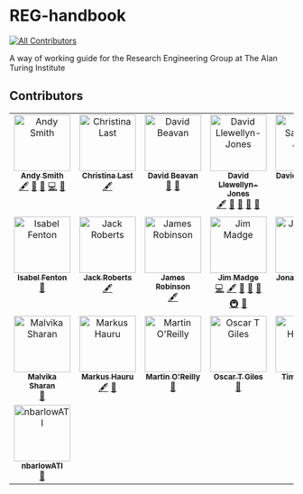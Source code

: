 # REG-handbook

<!-- ALL-CONTRIBUTORS-BADGE:START - Do not remove or modify this section -->
[![All Contributors](https://img.shields.io/badge/all_contributors-22-orange.svg?style=flat-square)](#contributors-)
<!-- ALL-CONTRIBUTORS-BADGE:END -->

A way of working guide for the Research Engineering Group at The Alan Turing Institute

## Contributors

<!-- ALL-CONTRIBUTORS-LIST:START - Do not remove or modify this section -->
<!-- prettier-ignore-start -->
<!-- markdownlint-disable -->
<table>
  <tbody>
    <tr>
      <td align="center" valign="top" width="14.28%"><a href="https://github.com/andrewphilipsmith"><img src="https://avatars.githubusercontent.com/u/5346065?v=4?s=100" width="100px;" alt="Andy Smith"/><br /><sub><b>Andy Smith</b></sub></a><br /><a href="#content-andrewphilipsmith" title="Content">🖋</a> <a href="https://github.com/alan-turing-institute/REG-handbook/pulls?q=is%3Apr+reviewed-by%3Aandrewphilipsmith" title="Reviewed Pull Requests">👀</a> <a href="#ideas-andrewphilipsmith" title="Ideas, Planning, & Feedback">🤔</a> <a href="https://github.com/alan-turing-institute/REG-handbook/commits?author=andrewphilipsmith" title="Code">💻</a> <a href="#design-andrewphilipsmith" title="Design">🎨</a></td>
      <td align="center" valign="top" width="14.28%"><a href="https://christinalast.com/"><img src="https://avatars.githubusercontent.com/u/36204574?v=4?s=100" width="100px;" alt="Christina Last"/><br /><sub><b>Christina Last</b></sub></a><br /><a href="#content-ChristinaLast" title="Content">🖋</a></td>
      <td align="center" valign="top" width="14.28%"><a href="https://github.com/DavidBeavan"><img src="https://avatars.githubusercontent.com/u/6524799?v=4?s=100" width="100px;" alt="David Beavan"/><br /><sub><b>David Beavan</b></sub></a><br /><a href="#ideas-DavidBeavan" title="Ideas, Planning, & Feedback">🤔</a> <a href="https://github.com/alan-turing-institute/REG-handbook/pulls?q=is%3Apr+reviewed-by%3ADavidBeavan" title="Reviewed Pull Requests">👀</a></td>
      <td align="center" valign="top" width="14.28%"><a href="https://www.flypig.co.uk"><img src="https://avatars.githubusercontent.com/u/1446122?v=4?s=100" width="100px;" alt="David Llewellyn-Jones"/><br /><sub><b>David Llewellyn-Jones</b></sub></a><br /><a href="#content-llewelld" title="Content">🖋</a> <a href="#ideas-llewelld" title="Ideas, Planning, & Feedback">🤔</a> <a href="https://github.com/alan-turing-institute/REG-handbook/issues?q=author%3Allewelld" title="Bug reports">🐛</a> <a href="https://github.com/alan-turing-institute/REG-handbook/commits?author=llewelld" title="Documentation">📖</a> <a href="https://github.com/alan-turing-institute/REG-handbook/pulls?q=is%3Apr+reviewed-by%3Allewelld" title="Reviewed Pull Requests">👀</a></td>
      <td align="center" valign="top" width="14.28%"><a href="https://github.com/dsj976"><img src="https://avatars.githubusercontent.com/u/57944311?v=4?s=100" width="100px;" alt="David Salvador Jasin"/><br /><sub><b>David Salvador Jasin</b></sub></a><br /><a href="#content-dsj976" title="Content">🖋</a></td>
      <td align="center" valign="top" width="14.28%"><a href="https://github.com/fedenanni"><img src="https://avatars.githubusercontent.com/u/8415204?v=4?s=100" width="100px;" alt="Federico Nanni"/><br /><sub><b>Federico Nanni</b></sub></a><br /><a href="#content-fedenanni" title="Content">🖋</a> <a href="#ideas-fedenanni" title="Ideas, Planning, & Feedback">🤔</a></td>
      <td align="center" valign="top" width="14.28%"><a href="https://github.com/ghanganuT"><img src="https://avatars.githubusercontent.com/u/46718848?v=4?s=100" width="100px;" alt="Gabriel"/><br /><sub><b>Gabriel</b></sub></a><br /><a href="#content-ghanganuT" title="Content">🖋</a> <a href="#ideas-ghanganuT" title="Ideas, Planning, & Feedback">🤔</a></td>
    </tr>
    <tr>
      <td align="center" valign="top" width="14.28%"><a href="https://github.com/IFenton"><img src="https://avatars.githubusercontent.com/u/5773962?v=4?s=100" width="100px;" alt="Isabel Fenton"/><br /><sub><b>Isabel Fenton</b></sub></a><br /><a href="https://github.com/alan-turing-institute/REG-handbook/pulls?q=is%3Apr+reviewed-by%3AIFenton" title="Reviewed Pull Requests">👀</a></td>
      <td align="center" valign="top" width="14.28%"><a href="https://github.com/jack89roberts"><img src="https://avatars.githubusercontent.com/u/16308271?v=4?s=100" width="100px;" alt="Jack Roberts"/><br /><sub><b>Jack Roberts</b></sub></a><br /><a href="#content-jack89roberts" title="Content">🖋</a></td>
      <td align="center" valign="top" width="14.28%"><a href="https://github.com/jemrobinson"><img src="https://avatars.githubusercontent.com/u/3502751?v=4?s=100" width="100px;" alt="James Robinson"/><br /><sub><b>James Robinson</b></sub></a><br /><a href="#content-jemrobinson" title="Content">🖋</a></td>
      <td align="center" valign="top" width="14.28%"><a href="https://github.com/JimMadge"><img src="https://avatars.githubusercontent.com/u/23616154?v=4?s=100" width="100px;" alt="Jim Madge"/><br /><sub><b>Jim Madge</b></sub></a><br /><a href="https://github.com/alan-turing-institute/REG-handbook/commits?author=JimMadge" title="Code">💻</a> <a href="#content-JimMadge" title="Content">🖋</a> <a href="https://github.com/alan-turing-institute/REG-handbook/commits?author=JimMadge" title="Documentation">📖</a> <a href="https://github.com/alan-turing-institute/REG-handbook/pulls?q=is%3Apr+reviewed-by%3AJimMadge" title="Reviewed Pull Requests">👀</a> <a href="#ideas-JimMadge" title="Ideas, Planning, & Feedback">🤔</a> <a href="#infra-JimMadge" title="Infrastructure (Hosting, Build-Tools, etc)">🚇</a> <a href="https://github.com/alan-turing-institute/REG-handbook/issues?q=author%3AJimMadge" title="Bug reports">🐛</a></td>
      <td align="center" valign="top" width="14.28%"><a href="https://github.com/yongrenjie"><img src="https://avatars.githubusercontent.com/u/22414895?v=4?s=100" width="100px;" alt="Jonathan Yong"/><br /><sub><b>Jonathan Yong</b></sub></a><br /><a href="#content-yongrenjie" title="Content">🖋</a> <a href="#ideas-yongrenjie" title="Ideas, Planning, & Feedback">🤔</a></td>
      <td align="center" valign="top" width="14.28%"><a href="https://katrionagoldmann.github.io/"><img src="https://avatars.githubusercontent.com/u/25952322?v=4?s=100" width="100px;" alt="Katriona Goldmann"/><br /><sub><b>Katriona Goldmann</b></sub></a><br /><a href="#content-KatrionaGoldmann" title="Content">🖋</a> <a href="https://github.com/alan-turing-institute/REG-handbook/pulls?q=is%3Apr+reviewed-by%3AKatrionaGoldmann" title="Reviewed Pull Requests">👀</a></td>
      <td align="center" valign="top" width="14.28%"><a href="https://github.com/LydiaFrance"><img src="https://avatars.githubusercontent.com/u/85945427?v=4?s=100" width="100px;" alt="Lydia France"/><br /><sub><b>Lydia France</b></sub></a><br /><a href="#content-LydiaFrance" title="Content">🖋</a></td>
    </tr>
    <tr>
      <td align="center" valign="top" width="14.28%"><a href="http://malvikasharan.github.io/"><img src="https://avatars.githubusercontent.com/u/5370471?v=4?s=100" width="100px;" alt="Malvika Sharan"/><br /><sub><b>Malvika Sharan</b></sub></a><br /><a href="#ideas-malvikasharan" title="Ideas, Planning, & Feedback">🤔</a></td>
      <td align="center" valign="top" width="14.28%"><a href="http://mhauru.org"><img src="https://avatars.githubusercontent.com/u/5229876?v=4?s=100" width="100px;" alt="Markus Hauru"/><br /><sub><b>Markus Hauru</b></sub></a><br /><a href="#content-mhauru" title="Content">🖋</a> <a href="#ideas-mhauru" title="Ideas, Planning, & Feedback">🤔</a></td>
      <td align="center" valign="top" width="14.28%"><a href="https://github.com/martintoreilly"><img src="https://avatars.githubusercontent.com/u/21147592?v=4?s=100" width="100px;" alt="Martin O'Reilly"/><br /><sub><b>Martin O'Reilly</b></sub></a><br /><a href="#ideas-martintoreilly" title="Ideas, Planning, & Feedback">🤔</a></td>
      <td align="center" valign="top" width="14.28%"><a href="https://github.com/OscartGiles"><img src="https://avatars.githubusercontent.com/u/12784013?v=4?s=100" width="100px;" alt="Oscar T Giles"/><br /><sub><b>Oscar T Giles</b></sub></a><br /><a href="#ideas-OscartGiles" title="Ideas, Planning, & Feedback">🤔</a></td>
      <td align="center" valign="top" width="14.28%"><a href="https://github.com/thobson88"><img src="https://avatars.githubusercontent.com/u/26117394?v=4?s=100" width="100px;" alt="Tim Hobson"/><br /><sub><b>Tim Hobson</b></sub></a><br /><a href="#content-thobson88" title="Content">🖋</a></td>
      <td align="center" valign="top" width="14.28%"><a href="https://github.com/helenashowell"><img src="https://avatars.githubusercontent.com/u/101103393?v=4?s=100" width="100px;" alt="helenashowell"/><br /><sub><b>helenashowell</b></sub></a><br /><a href="#content-helenashowell" title="Content">🖋</a> <a href="#ideas-helenashowell" title="Ideas, Planning, & Feedback">🤔</a></td>
      <td align="center" valign="top" width="14.28%"><a href="https://github.com/mastoffel"><img src="https://avatars.githubusercontent.com/u/7348440?v=4?s=100" width="100px;" alt="martin"/><br /><sub><b>martin</b></sub></a><br /><a href="#content-mastoffel" title="Content">🖋</a></td>
    </tr>
    <tr>
      <td align="center" valign="top" width="14.28%"><a href="https://github.com/nbarlowATI"><img src="https://avatars.githubusercontent.com/u/33832774?v=4?s=100" width="100px;" alt="nbarlowATI"/><br /><sub><b>nbarlowATI</b></sub></a><br /><a href="#ideas-nbarlowATI" title="Ideas, Planning, & Feedback">🤔</a></td>
    </tr>
  </tbody>
</table>

<!-- markdownlint-restore -->
<!-- prettier-ignore-end -->

<!-- ALL-CONTRIBUTORS-LIST:END -->
